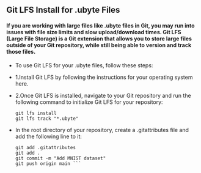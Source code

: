 ## Git LFS Install for .ubyte Files

#### If you are working with large files like .ubyte files in Git, you may run into issues with file size limits and slow upload/download times. Git LFS (Large File Storage) is a Git extension that allows you to store large files outside of your Git repository, while still being able to version and track those files.

* To use Git LFS for your .ubyte files, follow these steps:

* 1.Install Git LFS by following the instructions for your operating system here.
* 2.Once Git LFS is installed, navigate to your Git repository and run the following command to initialize Git LFS for your repository:

    ``` 
    git lfs install 
    git lfs track "*.ubyte"
   
    ```

* In the root directory of your repository, create a .gitattributes file and add the following line to it:
    ```
    git add .gitattributes
    git add .
    git commit -m "Add MNIST dataset"
    git push origin main ```
 
